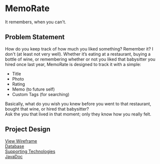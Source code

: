 # MemoRate 
It remembers, when you can't.

## Problem Statement
How do you keep track of how much you liked something? Remember it? I don't (at least not very well). Whether it’s eating at a restaurant, buying a bottle of wine, or remembering whether or not you liked that babysitter you hired once last year, MemoRate is designed to track it with a simple:
- Title
- Photo
- Rating
- Memo (to future self)
- Custom Tags (for searching)

Basically, what do you wish you knew before you went to that restaurant, bought that wine, or hired that babysitter?  
Ask the you that lived in that moment; only they know how you really felt.

## Project Design
[View Wireframe](design/MemoRate_Wireframe.pdf)  
[Database](design/database.png)  
[Supporting Technologies](integrations.md)  
[JavaDoc](javadoc/index.html)